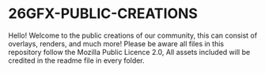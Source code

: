 # 26GFX-PUBLIC-CREATIONS
Hello! Welcome to the public creations of our community, this can consist of overlays, renders, and much more! Please be aware all files in this repository follow the Mozilla Public Licence 2.0, All assets included will be credited in the readme file in every folder.
